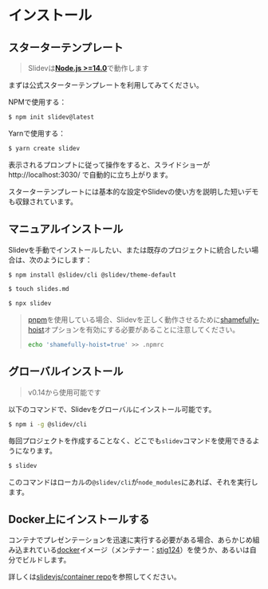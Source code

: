 # インストール

## スターターテンプレート

> Slidevは[**Node.js >=14.0**](https://nodejs.org/)で動作します

まずは公式スターターテンプレートを利用してみてください。

NPMで使用する：

```bash
$ npm init slidev@latest
```

Yarnで使用する：

```bash
$ yarn create slidev
```

表示されるプロンプトに従って操作をすると、スライドショーが http://localhost:3030/ で自動的に立ち上がります。

スターターテンプレートには基本的な設定やSlidevの使い方を説明した短いデモも収録されています。

## マニュアルインストール

Slidevを手動でインストールしたい、または既存のプロジェクトに統合したい場合は、次のようにします：

```bash
$ npm install @slidev/cli @slidev/theme-default
```
```bash
$ touch slides.md
```
```bash
$ npx slidev
```

> [pnpm](https://pnpm.io)を使用している場合、Slidevを正しく動作させるために[shamefully-hoist](https://pnpm.io/npmrc#shamefully-hoist)オプションを有効にする必要があることに注意してください。
>
> ```bash
> echo 'shamefully-hoist=true' >> .npmrc
> ```

## グローバルインストール

> v0.14から使用可能です

以下のコマンドで、Slidevをグローバルにインストール可能です。

```bash
$ npm i -g @slidev/cli
```

毎回プロジェクトを作成することなく、どこでも`slidev`コマンドを使用できるようになります。

```bash
$ slidev
```

このコマンドはローカルの`@slidev/cli`が`node_modules`にあれば、それを実行します。

## Docker上にインストールする

コンテナでプレゼンテーションを迅速に実行する必要がある場合、あらかじめ組み込まれている[docker](https://hub.docker.com/r/stig124/slidev)イメージ（メンテナー：[stig124](https://github.com/Stig124)）を使うか、あるいは自分でビルドします。

詳しくは[slidevjs/container repo](https://github.com/slidevjs/container)を参照してください。
